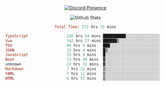 <!DOCTYPE html>
<body>
<div align="center">

  [![Discord Presence](https://lanyard.cnrad.dev/api/576097150359044106)](https://discord.com/users/576097150359044106)
  
  ![Github Stats](https://github-readme-stats.vercel.app/api?username=verycrunchy&show_icons=true&theme=radical)

<!--START_SECTION:waka-->

```ruby
Total Time: 572 hrs 33 mins

TypeScript                 226 hrs 44 mins ██████████░░░░░░░░░░░░░░░   39.61 %
Vue                        142 hrs 57 mins ██████▒░░░░░░░░░░░░░░░░░░   24.97 %
TSX                        69 hrs 0 mins   ███░░░░░░░░░░░░░░░░░░░░░░   12.05 %
JSON                       32 hrs 4 mins   █▒░░░░░░░░░░░░░░░░░░░░░░░   05.60 %
JavaScript                 25 hrs 4 mins   █░░░░░░░░░░░░░░░░░░░░░░░░   04.38 %
Bash                       13 hrs 40 mins  ▓░░░░░░░░░░░░░░░░░░░░░░░░   02.39 %
unknown                    13 hrs 32 mins  ▓░░░░░░░░░░░░░░░░░░░░░░░░   02.36 %
Markdown                   7 hrs 22 mins   ▒░░░░░░░░░░░░░░░░░░░░░░░░   01.29 %
YAML                       7 hrs 11 mins   ▒░░░░░░░░░░░░░░░░░░░░░░░░   01.26 %
HTML                       6 hrs 52 mins   ▒░░░░░░░░░░░░░░░░░░░░░░░░   01.20 %
```

<!--END_SECTION:waka-->
</div>
</body>
</html>


